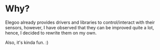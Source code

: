 # Why?
Elegoo already provides drivers and libraries to control/interact with their sensors,
however, I have observed that they can be improved quite a lot, hence, I decided to
rewrite them on my own.

Also, it's kinda fun. :)
